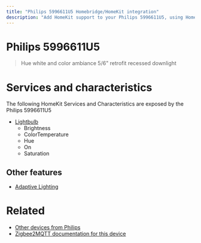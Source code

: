 ```yaml
---
title: "Philips 5996611U5 Homebridge/HomeKit integration"
description: "Add HomeKit support to your Philips 5996611U5, using Homebridge, Zigbee2MQTT and homebridge-z2m."
---
```

<!---
This file has been GENERATED using src/docgen/docgen.ts
DO NOT EDIT THIS FILE MANUALLY!
-->
# Philips 5996611U5
> Hue white and color ambiance 5/6" retrofit recessed downlight


# Services and characteristics
The following HomeKit Services and Characteristics are exposed by
the Philips 5996611U5

* [Lightbulb](../../light.md)
  * Brightness
  * ColorTemperature
  * Hue
  * On
  * Saturation


## Other features
* [Adaptive Lighting](../../light.md)


# Related
* [Other devices from Philips](../index.md#philips)
* [Zigbee2MQTT documentation for this device](https://www.zigbee2mqtt.io/devices/5996611U5.html)